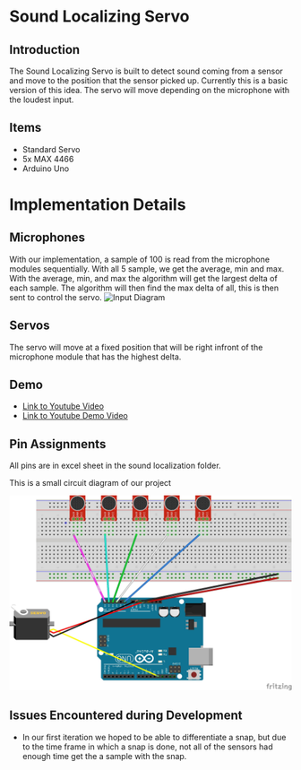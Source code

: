 # Sound Localizing Servo
## Introduction
The Sound Localizing Servo is built to detect sound coming from a sensor and move to the position that the sensor picked up. Currently this is a basic version of this idea. The servo will move depending on the microphone with the loudest input. 
## Items
- Standard Servo
- 5x MAX 4466
- Arduino Uno

# Implementation Details
## Microphones
With our implementation, a sample of 100 is read from the microphone modules sequentially. With all 5 sample, we get the average, min and max. With the average, min, and max the algorithm will get the largest delta of each sample. The algorithm will then find the max delta of all, this is then sent to control the servo.
![Input Diagram](img/Microphone_Drawing.jpg)
## Servos
The servo will move at a fixed position that will be right infront of the microphone module that has the highest delta. 
## Demo
- [Link to Youtube Video](https://www.youtube.com/shorts/TuTN1Xh6XoU)
- [Link to Youtube Demo Video](https://youtu.be/V1yyWFiiQbc)
## Pin Assignments
All pins are in excel sheet in the sound localization folder. 

This is a small circuit diagram of our project

![Sound Localizing Set up](img/Localzing_Schematic.jpg)


## Issues Encountered during Development
- In our first iteration we hoped to be able to differentiate a snap, but due to the time frame in which a snap is done, not all of the sensors had enough time get the a sample with the snap.
